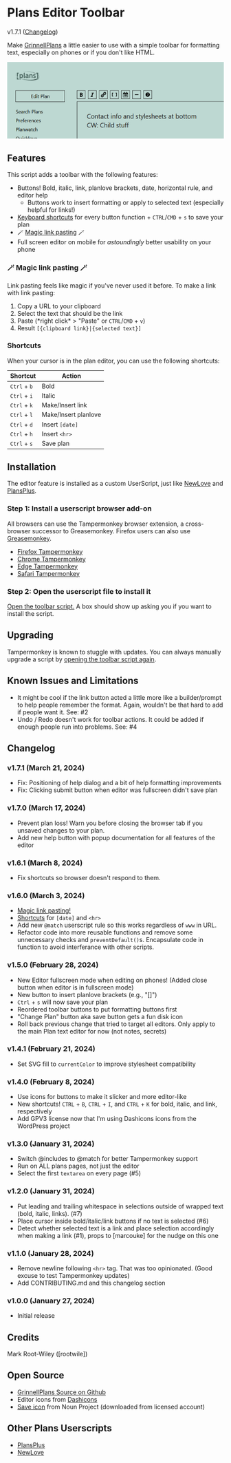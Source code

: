 # Plans Editor Toolbar

v1.7.1 ([Changelog](#changelog))

Make [GrinnellPlans](https://grinnellplans.com) a little easier to use with a simple toolbar for formatting text, especially on phones or if you don't like HTML.

![The plans editor toolbar sitting above the top of my plan](https://github.com/mrwweb/plans-editor-toolbar/blob/main/editor-screenshot.png?raw=true)

## Features

This script adds a toolbar with the following features:

- Buttons! Bold, italic, link, planlove brackets, date, horizontal rule, and editor help
    - Buttons work to insert formatting or apply to selected text (especially helpful for links!)
- [Keyboard shortcuts](#shortcuts) for every button function + `CTRL`/`CMD` + `s` to save your plan
- 🪄 [Magic link pasting](#magic-link-pasting) 🪄
- Full screen editor on mobile for _astoundingly_ better usability on your phone

### 🪄 Magic link pasting 🪄

Link pasting feels like magic if you've never used it before. To make a link with link pasting:

1. Copy a URL to your clipboard
2. Select the text that should be the link
3. Paste (\*right click\* > "Paste" or `CTRL`/`CMD` + `v`)
4. Result `[{clipboard link}|{selected text}]`

### Shortcuts

When your cursor is in the plan editor, you can use the following shortcuts:

| Shortcut      | Action                |
|-------------- |---------------------- |
| `Ctrl` + `b`  | Bold                  |
| `Ctrl` + `i`  | Italic                |
| `Ctrl` + `k`  | Make/Insert link      |
| `Ctrl` + `l`  | Make/Insert planlove  |
| `Ctrl` + `d`  | Insert `[date]`       |
| `Ctrl` + `h`  | Insert `<hr>`         |
| `Ctrl` + `s`  | Save plan             |

## Installation

The editor feature is installed as a custom UserScript, just like [NewLove](https://github.com/grinnellplans/Newlove) and [PlansPlus](https://github.com/niqjohnson/PlansPlus).

### Step 1: Install a userscript browser add-on

All browsers can use the Tampermonkey browser extension, a cross-browser successor to Greasemonkey. Firefox users can also use [Greasemonkey](https://addons.mozilla.org/en-US/firefox/addon/greasemonkey/).

- [Firefox Tampermonkey](https://addons.mozilla.org/en-US/firefox/addon/tampermonkey/)
- [Chrome Tampermonkey](https://chromewebstore.google.com/detail/tampermonkey/dhdgffkkebhmkfjojejmpbldmpobfkfo)
- [Edge Tampermonkey](https://microsoftedge.microsoft.com/addons/detail/tampermonkey/iikmkjmpaadaobahmlepeloendndfphd)
- [Safari Tampermonkey](https://apps.apple.com/us/app/tampermonkey/id1482490089)

### Step 2: Open the userscript file to install it

[Open the toolbar script.](https://github.com/mrwweb/plans-editor-toolbar/raw/main/plans-editor-toolbar.user.js) A box should show up asking you if you want to install the script.

## Upgrading

Tampermonkey is known to stuggle with updates. You can always manually upgrade a script by [opening the toolbar script again](https://github.com/mrwweb/plans-editor-toolbar/raw/main/plans-editor-toolbar.user.js).

## Known Issues and Limitations

- It might be cool if the link button acted a little more like a builder/prompt to help people remember the format. Again, wouldn't be that hard to add if people want it. See: #2
- Undo / Redo doesn't work for toolbar actions. It could be added if enough people run into problems. See: #4

## Changelog

### v1.7.1 (March 21, 2024)

- Fix: Positioning of help dialog and a bit of help formatting improvements
- Fix: Clicking submit button when editor was fullscreen didn't save plan

### v1.7.0 (March 17, 2024)

- Prevent plan loss! Warn you before closing the browser tab if you unsaved changes to your plan.
- Add new help button with popup documentation for all features of the editor

### v1.6.1 (March 8, 2024)

- Fix shortcuts so browser doesn't respond to them.

### v1.6.0 (March 3, 2024)

- [Magic link pasting!](#magic-link-pasting)
- [Shortcuts](#shortcuts) for `[date]` and `<hr>`
- Add new `@match` userscript rule so this works regardless of `www` in URL.
- Refactor code into more reusable functions and remove some unnecessary checks and `preventDefault()`s. Encapsulate code in function to avoid interferance with other scripts.

### v1.5.0 (February 28, 2024)

- New Editor fullscreen mode when editing on phones! (Added close button when editor is in fullscreen mode)
- New button to insert planlove brackets (e.g., "[]")
- `Ctrl` + `s` will now save your plan
- Reordered toolbar buttons to put formatting buttons first
- "Change Plan" button aka save button gets a fun disk icon
- Roll back previous change that tried to target all editors. Only apply to the main Plan text editor for now (not notes, secrets)

### v1.4.1 (February 21, 2024)

- Set SVG fill to `currentColor` to improve stylesheet compatibility

### v1.4.0 (February 8, 2024)

- Use icons for buttons to make it slicker and more editor-like
- New shortcuts! `CTRL` + `B`, `CTRL` + `I`, and `CTRL` + `K` for bold, italic, and link, respectively
- Add GPV3 license now that I'm using Dashicons icons from the WordPress project

### v1.3.0 (January 31, 2024)

- Switch @includes to @match for better Tampermonkey support
- Run on ALL plans pages, not just the editor
- Select the first `textarea` on every page (#5)

### v1.2.0 (January 31, 2024)

- Put leading and trailing whitespace in selections outside of wrapped text (bold, italic, links). (#7)
- Place cursor inside bold/italic/link buttons if no text is selected (#6)
- Detect whether selected text is a link and place selection accordingly when making a link (#1), props to [marcouke] for the nudge on this one

### v1.1.0 (January 28, 2024)

- Remove newline following `<hr>` tag. That was too opinionated. (Good excuse to test Tampermonkey updates)
- Add CONTRIBUTING.md and this changelog section

### v1.0.0 (January 27, 2024)

- Initial release

## Credits

Mark Root-Wiley ([rootwile])

## Open Source

- [GrinnellPlans Source on Github](https://github.com/grinnellplans/)
- Editor icons from [Dashicons](https://github.com/WordPress/dashicons/)
- [Save icon](https://thenounproject.com/icon/save-1050704/) from Noun Project (downloaded from licensed account)

## Other Plans Userscripts

- [PlansPlus](https://github.com/niqjohnson/PlansPlus)
- [NewLove](https://github.com/grinnellplans/Newlove)
